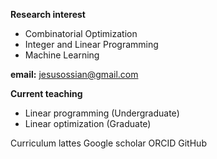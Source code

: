 **Research interest**
- Combinatorial Optimization
- Integer and Linear Programming
- Machine Learning

**email:** jesusossian@gmail.com

**Current teaching**
- Linear programming (Undergraduate)
- Linear optimization (Graduate)

Curriculum lattes
Google scholar
ORCID
GitHub
